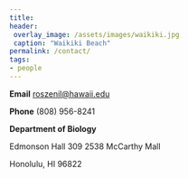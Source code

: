 ```yaml
---
title:
header:
 overlay_image: /assets/images/waikiki.jpg
 caption: "Waikiki Beach"
permalink: /contact/
tags:
- people
---
```

**Email**  roszenil@hawaii.edu

**Phone** (808) 956-8241

**Department of Biology**

Edmonson Hall 309
2538 McCarthy Mall

Honolulu, HI 96822
